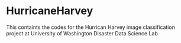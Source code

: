 # HurricaneHarvey
This containts the codes for the Hurrican Harvey image classification project at University of Washington Disaster Data Science Lab
